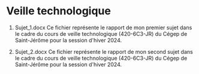 
# Veille technologique
   
1. Sujet_1.docx
Ce fichier représente le rapport de mon premier sujet dans le cadre du cours de veille technologique (420-6C3-JR) du Cégep de Saint-Jérôme pour la session d'hiver 2024.

2. Sujet_2.docx
Ce fichier représente le rapport de mon second sujet dans le cadre du cours de veille technologique (420-6C3-JR) du Cégep de Saint-Jérôme pour la session d'hiver 2024.